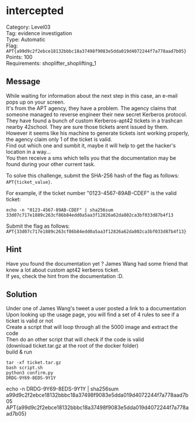# intercepted

Category: Level03  
Tag: evidence investigation  
Type: Automatic  
Flag: `APT{a99d9c2f2ebce18132bbbc18a37498f9083e5dda019d4072244f7a778aad7b05}`  
Points: 100  
Requirements: shoplifter_shoplifting_1 

## Message

While waiting for information about the next step in this case, an e-mail pops up on your screen.  
It's from the APT agency, they have a problem. The agency claims that someone managed to reverse engineer their new secret Kerberos protocol.  
They have found a bunch of custom Kerberos-apt42 tickets in a trashcan nearby 42school. They are sure those tickets arent issued by them.  
However it seems like his machine to generate tickets isnt working properly, the agency claim only 1 of the ticket is valid.  
Find out which one and sumbit it, maybe it will help to get the hacker's location in a way...  
You then receive a sms which tells you that the documentation may be found during your other current task.  

To solve this challenge, submit the SHA-256 hash of the flag as follows: `APT{ticket_value}`.

For example, if the ticket number "0123-4567-89AB-CDEF" is the valid ticket:
```
echo -n "0123-4567-89AB-CDEF" | sha256sum
33d07c717e1889c263cf86b84edd0a5aa3f12826a62da802ca3bf033d87b4f13
```

Submit the flag as follows:  
`APT{33d07c717e1889c263cf86b84edd0a5aa3f12826a62da802ca3bf033d87b4f13}`

## Hint
Have you found the documentation yet ? James Wang had some friend that knew a lot about custom apt42 kerberos ticket.  
If yes, check the hint from the documentation :D.  

## Solution
Under one of James Wang's tweet a user posted a link to a documentation  
Upon looking up the usage page, you will find a set of 4 rules to see if a ticket is valid or not  
Create a script that will loop through all the 5000 image and extract the code  
Then do an other script that will check if the code is valid  
(download ticket.tar.gz at the root of the docker folder)  
build & run  
```
tar -xf ticket.tar.gz
bash script.sh
python3 confirm.py
DRDG-9Y69-8EDS-9Y1Y
```
echo -n DRDG-9Y69-8EDS-9Y1Y | sha256sum  
a99d9c2f2ebce18132bbbc18a37498f9083e5dda019d4072244f7a778aad7b05  
APT{a99d9c2f2ebce18132bbbc18a37498f9083e5dda019d4072244f7a778aad7b05}  
